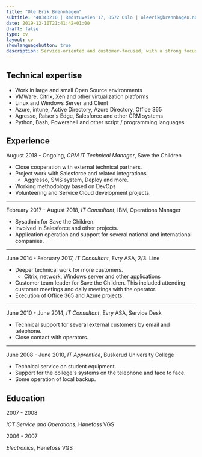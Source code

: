 ```yaml
---
title: "Ole Erik Brennhagen"
subtitle: "40343210 | Rødstuveien 17, 0572 Oslo | oleerik@brennhagen.no"
date: 2019-12-10T21:41:42+01:00
draft: false
type: cv
layout: cv
showlanguagebutton: true
description: Service-oriented and customer-focused, with a strong focus on customer satisfaction. He has extensive experience with systems such as Citrix, Windows Server, Xenserver, general network systems, development, Salesforce and other systems / applications. He is a good colleague with focus on good environment in the workplace, always pleasant and helpful.
---
```

Technical expertise
------------------
- Work in large and small Open Source environments
- VMWare, Citrix, Xen and other virtualization platforms
- Linux and Windows Server and Client
- Azure, intune, Active Directory, Azure Directory, Office 365
- Agresso, Raiser's Edge, Salesforce and other CRM systems
- Python, Bash, Powershell and other script / programming languages

Experience
------------------
August 2018 - Ongoing, *CRM IT Technical Manager*, Save the Children
- Close cooperation with external technical partners.
- Project work with Salesforce and related integrations.
    - Aggresso, SMS system, Deploy and more.
- Working methodology based on DevOps
- Volunteering and Service Cloud development projects.

________________

February 2017 - August 2018, *IT Consultant*, IBM, Operations Manager
- Sysadmin for Save the Children.
- Involved in Salesforce and other projects.
- Application operation and support for several national and international companies.
________________

June 2014 - February 2017, *IT Consultant*, Evry ASA, 2/3. Line
- Deeper technical work for more customers.
    - Citrix, network, Windows server and other applications
- Customer team leader for Save the Children. This included attending customer meetings and daily meetings with the operator.
- Execution of Office 365 and Azure projects.
________________

June 2010 - June 2014, *IT Consultant*, Evry ASA, Service Desk
- Technical support for several external customers by email and telephone.
- Close contact with operators.
________________
June 2008 - June 2010, *IT Apprentice*, Buskerud University College
- Technical service on student equipment.
- Support for the college's systems on the telephone and face to face.
- Some operation of local backup.

Education
------------------
2007 - 2008

*ICT Service and Operations*, Hønefoss VGS

2006 - 2007

*Electronics*, Hønefoss VGS
